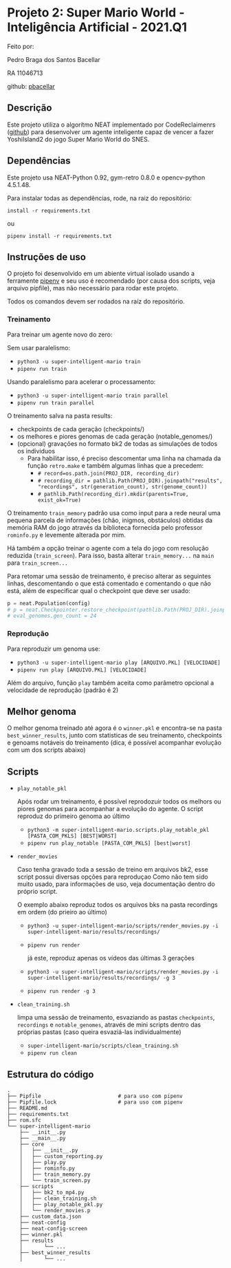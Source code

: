 # Projeto 2: Super Mario World - Inteligência Artificial - 2021.Q1

Feito por:

Pedro Braga dos Santos Bacellar

RA 11046713

github: [pbacellar](https://github.com/pbacellar)

## Descrição

Este projeto utiliza o algorítmo NEAT implementado por CodeReclaimenrs ([github](https://github.com/CodeReclaimers/neat-python)) para desenvolver um agente inteligente capaz de vencer a fazer YoshiIsland2 do jogo Super Mario World do SNES.

## Dependências

Este projeto usa NEAT-Python 0.92, gym-retro 0.8.0 e opencv-python 4.5.1.48.

Para instalar todas as dependências, rode, na raiz do repositório:

```install -r requirements.txt```

ou

```pipenv install -r requirements.txt```

## Instruções de uso

O projeto foi desenvolvido em um abiente virtual isolado usando a ferramente [pipenv](https://pipenv.pypa.io/en/latest/) e seu uso é recomendado (por causa dos scripts, veja arquivo pipfile), mas não necessário para rodar este projeto.

Todos os comandos devem ser rodados na raíz do repositório.

### Treinamento

Para treinar um agente novo do zero:

Sem usar paralelismo:

* ```python3 -u super-intelligent-mario train```
* ```pipenv run train```

Usando paralelismo para acelerar o processamento:

* ```python3 -u super-intelligent-mario train parallel```
* ```pipenv run train parallel```

O treinamento salva na pasta results:

* checkpoints de cada geração (checkpoints/)
* os melhores e piores genomas de cada geração (notable_genomes/)
* (opcional) gravações no formato bk2 de todas as simulações de todos os individuos
  * Para habilitar isso, é preciso descomentar uma linha na chamada da função ```retro.make``` e também algumas linhas que a precedem:
    * ```# record=os.path.join(PROJ_DIR, recording_dir)```
    * ```# recording_dir = pathlib.Path(PROJ_DIR).joinpath("results", "recordings", str(generation_count), str(genome_count))```
    * ```# pathlib.Path(recording_dir).mkdir(parents=True, exist_ok=True)```

O treinamento `train_memory` padrão usa como input para a rede neural uma pequena parcela de informações (chão, inigmos, obstáculos) obtidas da memória RAM do jogo através da biblioteca fornecida pelo professor `rominfo.py` e levemente alterada por mim.

Há também a opção treinar o agente com a tela do jogo com resolução reduzida (`train_screen`). Para isso, basta alterar `train_memory...` na `main` para `train_screen...`

Para retomar uma sessão de treinamento, é preciso alterar as seguintes linhas, descomentando o que está comentado e comentando o que não está, além de especificar qual o checkpoint que deve ser usado:

```python
p = neat.Population(config)
# p = neat.Checkpointer.restore_checkpoint(pathlib.Path(PROJ_DIR).joinpath("results","checkpoints", "neat-checkpoint-24"))
# eval_genomes.gen_count = 24
```

### Reprodução

Para reproduzir um genoma use:

* ```python3 -u super-intelligent-mario play [ARQUIVO.PKL] [VELOCIDADE]```
* ```pipenv run play [ARQUIVO.PKL] [VELOCIDADE]```

Além do arquivo, função `play` também aceita como parâmetro opcional a velocidade de reprodução (padrão é 2)

## Melhor genoma

O melhor genoma treinado até agora é o `winner.pkl` e encontra-se na pasta `best_winner_results`, junto com statisticas de seu treinamento, checkpoints e genoams notáveis do treinamento (dica, é possível acompanhar evolução com um dos scripts abaixo)

## Scripts

* `play_notable_pkl`

    Após rodar um treinamento, é possível reprodozuir todos os melhors ou piores genomas para acompanhar a evolução do agente. O script reproduz do primeiro genoma ao último
  * ```python3 -m super-intelligent-mario.scripts.play_notable_pkl [PASTA_COM_PKLS] [BEST|WORST]```
  * ```pipenv run play_notable [PASTA_COM_PKLS] [best|worst]```

* `render_movies`

    Caso tenha gravado toda a sessão de treino em arquivos bk2, esse script possui diversas opções para reproduçao
    Como não tem sido muito usado, para informações de uso, veja documentação dentro do próprio script.

    O exemplo abaixo reproduz todos os arquivos bks na pasta recordings em ordem (do prieiro ao último)
  * ```python3 -u super-intelligent-mario/scripts/render_movies.py -i super-intelligent-mario/results/recordings/```
  * ```pipenv run render```

    já este, reproduz apenas os vídeos das últimas 3 gerações
  * ```python3 -u super-intelligent-mario/scripts/render_movies.py -i super-intelligent-mario/results/recordings/ -g 3```
  * ```pipenv run render -g 3```

* `clean_training.sh`

    limpa uma sessão de treinamento, esvaziando as pastas `checkpoints`, `recordings` e `notable_genomes`, através de mini scripts dentro das próprias pastas (caso queira esvaziá-las individualmente)
  * ```super-intelligent-mario/scripts/clean_training.sh```
  * ```pipenv run clean```

## Estrutura do código

```shell
.
├── Pipfile                         # para uso com pipenv
├── Pipfile.lock                    # para uso com pipenv
├── README.md
├── requirements.txt
├── rom.sfc
└── super-intelligent-mario
    ├── __init__.py
    ├── __main__.py
    ├── core
    │   ├── __init__.py
    │   ├── custom_reporting.py
    │   ├── play.py
    │   ├── rominfo.py
    │   ├── train_memory.py         
    │   └── train_screen.py
    ├── scripts
    │   ├── bk2_to_mp4.py
    │   ├── clean_training.sh
    │   ├── play_notable_pkl.py
    │   └── render_movies.p
    ├── custom_data.json
    ├── neat-config
    ├── neat-config-screen
    ├── winner.pkl
    ├── results
    │       └── ...
    ├── best_winner_results
    │       └── ...
```
